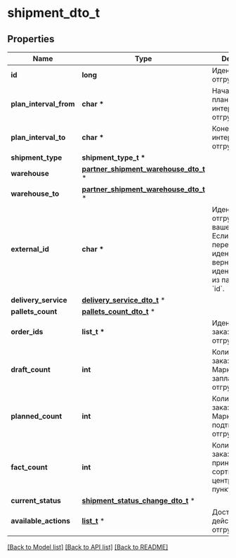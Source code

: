# shipment_dto_t

## Properties
Name | Type | Description | Notes
------------ | ------------- | ------------- | -------------
**id** | **long** | Идентификатор отгрузки. | [optional] 
**plan_interval_from** | **char \*** | Начало планового интервала отгрузки. | [optional] 
**plan_interval_to** | **char \*** | Конец планового интервала отгрузки. | [optional] 
**shipment_type** | **shipment_type_t \*** |  | [optional] 
**warehouse** | [**partner_shipment_warehouse_dto_t**](partner_shipment_warehouse_dto.md) \* |  | [optional] 
**warehouse_to** | [**partner_shipment_warehouse_dto_t**](partner_shipment_warehouse_dto.md) \* |  | [optional] 
**external_id** | **char \*** | Идентификатор отгрузки в вашей системе. Если вы еще не передавали идентификатор, вернется идентификатор из параметра &#x60;id&#x60;. | [optional] 
**delivery_service** | [**delivery_service_dto_t**](delivery_service_dto.md) \* |  | [optional] 
**pallets_count** | [**pallets_count_dto_t**](pallets_count_dto.md) \* |  | [optional] 
**order_ids** | **list_t \*** | Идентификаторы заказов в отгрузке. | 
**draft_count** | **int** | Количество заказов, которое Маркет запланировал к отгрузке. | [optional] 
**planned_count** | **int** | Количество заказов, которое Маркет подтвердил к отгрузке. | [optional] 
**fact_count** | **int** | Количество заказов, принятых в сортировочном центре или пункте приема. | [optional] 
**current_status** | [**shipment_status_change_dto_t**](shipment_status_change_dto.md) \* |  | [optional] 
**available_actions** | [**list_t**](shipment_action_type.md) \* | Доступные действия над отгрузкой. | 

[[Back to Model list]](../README.md#documentation-for-models) [[Back to API list]](../README.md#documentation-for-api-endpoints) [[Back to README]](../README.md)



